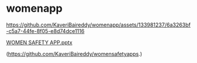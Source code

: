# womenapp
https://github.com/KaveriBaireddy/womenapp/assets/133981237/6a3263bf-c5a7-44fe-8f05-e8d74dce1116

[WOMEN SAFETY APP.pptx](https://github.com/KaveriBaireddy/womenapp/files/13258654/WOMEN.SAFETY.APP.pptx)

(https://github.com/KaveriBaireddy/womensafetyapps.)
